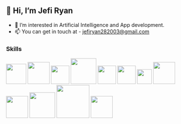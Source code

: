 ## 👋 Hi, I’m Jefi Ryan
- 👀 I’m interested in Artificial Intelligence and App development.
- 📫 You can get in touch at - jefiryan282003@gmail.com

<!---
Jefi-Ryan/Jefi-Ryan is a ✨ special ✨ repository because its `README.md` (this file) appears on your GitHub profile.
You can click the Preview link to take a look at your changes.
--->
### Skills
<span>
<img src="https://user-images.githubusercontent.com/114754832/193405516-57202e3a-b319-4c1a-b534-32e5ae42e1bd.svg" width="55"/>
<img src="https://user-images.githubusercontent.com/114754832/193405975-a7431e6a-8ccc-4d35-9ccc-ca8379d171b2.png" width="60"/>
<img src="https://user-images.githubusercontent.com/114754832/193405586-e4e8a1b8-2c3f-4087-985b-e5f2e6848bce.png" width="50"/>
<img src="https://user-images.githubusercontent.com/114754832/193405987-32d59f8a-0360-41e5-b33a-439ed133c9d4.png" width="70"/>
<img src="https://user-images.githubusercontent.com/114754832/193405507-53826e52-2a71-41fe-8b42-b2575748eecb.svg" width="50"/>
<img src="https://user-images.githubusercontent.com/114754832/193405510-ef79953d-a3f8-43e2-a76d-60e88dc116af.svg" width="50"/>
<img src="https://user-images.githubusercontent.com/114754832/193406171-6f5abc86-2057-405e-8043-ea6e8e9eae7e.png" width="40"/>
<img src="https://user-images.githubusercontent.com/114754832/193406192-5ccba591-7570-4684-b8cf-f0320774f5f5.svg" width="60"/>
<img src="https://user-images.githubusercontent.com/114754832/193406230-7c435d99-28ab-475b-9b98-544b50a99083.png" width="60"/>
<img src="https://tabris.com/wp-content/uploads/2021/06/jetpack-compose-icon_RGB-845x684.png" width="70"/>
<img src="https://1000logos.net/wp-content/uploads/2016/10/Android-Logo.png" width="90"/>
  <img src="https://i1.wp.com/yellowcodebooks.com/wp-content/uploads/2017/06/kotlin_logo.png?ssl=1" width="60"/>
</span>

